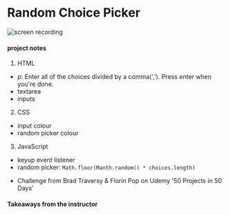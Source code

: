 # Random Choice Picker

![screen recording](https://media.giphy.com/media/gvY0vT8CAXK71Zwdam/giphy.gif)

#### project notes

1. HTML

- p: Enter all of the choices divided by a comma(','). Press enter when you're done.
- textarea
- inputs

2. CSS

- input colour
- random picker colour

3. JavaScript

- keyup event listener
- random picker: `Math.floor(Manth.random() * choices.length)`

* Challenge from Brad Traversy & Florin Pop on Udemy '50 Projects in 50 Days'

#### Takeaways from the instructor
